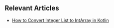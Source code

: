 ## Relevant Articles
- [How to Convert Integer List to IntArray in Kotlin](https://www.baeldung.com/kotlin/convert-integer-list-intarray)
